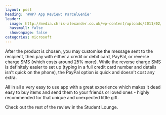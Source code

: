 ```yaml
---
layout: post
heading: '#WP7 App Review: ParcelGenie'
leader:
  image: http://media.chris-alexander.co.uk/wp-content/uploads/2011/02/parcelgenie2.jpg
  hassmall: false
  showonpage: false
categories: microsoft
---
```



After the product is chosen, you may customise the message sent to the recipient, then pay with either a credit or debit card, PayPal, or reverse charge SMS (which costs around 25% more). While the reverse charge SMS is definitely easier to set up (typing in a full credit card number and details isn't quick on the phone), the PayPal option is quick and doesn't cost any extra.

All in all a very easy to use app with a great experience which makes it dead easy to buy items and send them to your friends or loved ones - highly recommended for that unique and unexpected little gift.

Check out the rest of the review in the Student Lounge.

<!-- Replace missing image from http://media.chris-alexander.co.uk/wp-content/uploads/2011/02/parcelgenie1.jpg -->

<!-- Replace missing image from http://media.chris-alexander.co.uk/wp-content/uploads/2011/02/parcelgenie2.jpg -->

<!-- Replace missing image from http://media.chris-alexander.co.uk/wp-content/uploads/2011/02/parcelgenie3.jpg -->

<!-- Replace missing image from http://media.chris-alexander.co.uk/wp-content/uploads/2011/02/parcelgenie4.jpg -->

<!-- Replace missing image from http://media.chris-alexander.co.uk/wp-content/uploads/2011/02/parcelgenie5.jpg -->

<!-- Replace missing image from http://media.chris-alexander.co.uk/wp-content/uploads/2011/02/parcelgenie6.jpg -->

<!-- Replace missing image from http://media.chris-alexander.co.uk/wp-content/uploads/2011/02/parcelgenie7.jpg -->

<!-- Replace missing image from http://media.chris-alexander.co.uk/wp-content/uploads/2011/02/parcelgenie8.jpg -->

<!-- Replace missing image from http://media.chris-alexander.co.uk/wp-content/uploads/2011/02/parcelgenie9.jpg -->

<!-- Replace missing image from http://media.chris-alexander.co.uk/wp-content/uploads/2011/02/parcelgenie10.jpg -->

<!-- Replace missing image from http://media.chris-alexander.co.uk/wp-content/uploads/2011/02/parcelgenie11.jpg -->

<!-- Replace missing image from http://media.chris-alexander.co.uk/wp-content/uploads/2011/02/parcelgenie12.jpg -->

<!-- Replace missing image from http://media.chris-alexander.co.uk/wp-content/uploads/2011/02/parcelgenie13.jpg -->

<!-- Replace missing image from http://media.chris-alexander.co.uk/wp-content/uploads/2011/02/parcelgenie14.jpg -->

<!-- Replace missing image from http://media.chris-alexander.co.uk/wp-content/uploads/2011/02/parcelgenie15.jpg -->
